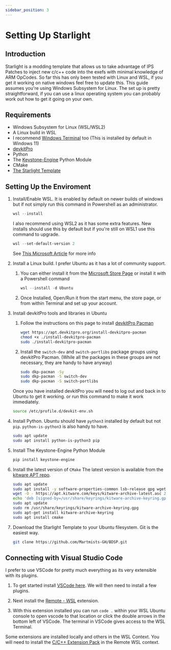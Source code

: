```yaml
---
sidebar_position: 3
---
```


# Setting Up Starlight

## Introduction

Starlight is a modding template that allows us to take advantage of IPS Patches to inject new c/c++ code into the exefs with minimal knowledge of ARM OpCodes.
So far this has only been tested with Linux and WSL, if you get it working on native windows feel free to update this.
This guide assumes you're using Windows Subsystem for Linux. The set up is pretty straightforward, if you can use a linux operating system you can probably work out how to get it going on your own.

## Requirements

- Windows Subsystem for Linux (WSL/WSL2)
- A Linux build in WSL
- I recommend [Windows Terminal](https://aka.ms/terminal) too (This is installed by default in Windows 11)
- [devkitPro](https://devkitpro.org/)
- Python
- The [Keystone-Engine](https://www.keystone-engine.org/) Python Module
- CMake
- [The Starlight Template](https://github.com/Martmists-GH/BDSP.git)

## Setting Up the Enviroment

1. Install/Enable WSL. It is enabled by default on newer builds of windows but if not simply run this command in Powershell as an administrator.

    ```powershell
    wsl --install
    ```

    I also recommend using WSL2 as it has some extra features. New installs should use this by default but if you're still on WSL1 use this command to upgrade.  

    ```powershell
    wsl --set-default-version 2
    ```

    See [This Microsoft Article](https://docs.microsoft.com/en-us/windows/wsl/install) for more info

2. Install a Linux build. I prefer Ubuntu as it has a lot of community support.  
   1. You can either install it from the [Microsoft Store Page](https://www.microsoft.com/p/ubuntu/9pdxgncfsczv) or install it with a Powershell command  

        ```powershell
        wsl --install -d Ubuntu
        ```

   2. Once Installed, Open/Run it from the start menu, the store page, or from within Terminal and set up your account.

3. Install devkitPro tools and libraries in Ubuntu
   1. Follow the instructions on this page to install [devkitPro Pacman](https://devkitpro.org/wiki/devkitPro_pacman)  

        ```bash
        wget https://apt.devkitpro.org/install-devkitpro-pacman
        chmod +x ./install-devkitpro-pacman
        sudo ./install-devkitpro-pacman
        ```

   2. Install the `switch-dev` and `switch-portlibs` package groups using devkitPro Pacman. (While all the packages in these groups are not necessary, they are handy to have anyway)

        ```bash
        sudo dkp-pacman -Sy
        sudo dkp-pacman -S switch-dev
        sudo dkp-pacman -S switch-portlibs
        ```

    Once you have installed devkitPro you will need to log out and back in to Ubuntu to get it working. or run this command to make it work immediately.

    ```bash
    source /etc/profile.d/devkit-env.sh
    ```

4. Install Python. Ubuntu should have `python3` installed by default but not `pip`. `python-is-python3` is also handy to have.

    ```bash
    sudo apt update
    sudo apt install python-is-python3 pip
    ```

5. Install The Keystone-Engine Python Module

    ```bash
    pip install keystone-engine
    ```

6. Install the latest version of `CMake`
    The latest version is available from the [kitware APT repo](https://apt.kitware.com/).

    ```bash
    sudo apt update
    sudo apt install -y software-properties-common lsb-release gpg wget apt-transport-https
    wget -O - https://apt.kitware.com/keys/kitware-archive-latest.asc 2>/dev/null | gpg --dearmor - | sudo tee /usr/share/keyrings/kitware-archive-keyring.gpg >/dev/null
    echo 'deb [signed-by=/usr/share/keyrings/kitware-archive-keyring.gpg] https://apt.kitware.com/ubuntu/ $(lsb_release -cs) main' | sudo tee /etc/apt/sources.list.d/kitware.list >/dev/null
    sudo apt update
    sudo rm /usr/share/keyrings/kitware-archive-keyring.gpg
    sudo apt-get install kitware-archive-keyring
    sudo apt install cmake
    ```

7. Download the Starlight Template to your Ubuntu filesystem. Git is the easiest way.

    ```bash
    git clone https://github.com/Martmists-GH/BDSP.git
    ```

## Connecting with Visual Studio Code

I prefer to use VSCode for pretty much everything as its very extensible with its plugins.

1. To get started install [VSCode here](https://code.visualstudio.com/download). We will then need to install a few plugins.

2. Next install the [Remote - WSL](https://marketplace.visualstudio.com/items?itemName=ms-vscode-remote.remote-wsl) extension.

3. With this extension installed you can run `code .` within your WSL Ubuntu console to open vscode to that location or click the double arrows in the bottom left of VSCode. The terminal in VSCode gives access to the WSL Terminal.  

Some extensions are installed locally and others in the WSL Context. You will need to install the [C/C++ Extension Pack](https://marketplace.visualstudio.com/items?itemName=ms-vscode.cpptools-extension-pack) in the Remote WSL context.
